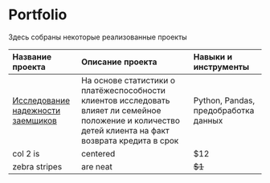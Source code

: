 # Portfolio
Здесь собраны некоторые реализованные проекты

| Название проекта  | Описание проекта  | Навыки и инструменты |
|:------------- |:---------------|:-------------|
| [Исследование надежности заемщиков](https://github.com/LadyginaDA/Portfolio/tree/main/Исследование%20надежности%20заемщиков)     |На основе статистики о платёжеспособности клиентов исследовать влияет ли семейное положение и количество детей клиента на факт возврата кредита в срок     | Python, Pandas, предобработка данных     |
| col 2 is      | centered        |         $12   |
| zebra stripes | are neat        |        ~~$1~~ |
